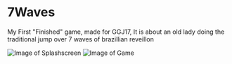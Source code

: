 # 7Waves
My First "Finished" game, made for GGJ17, It is about an old lady doing the traditional jump over 7 waves of brazillian reveillon

![Image of Splashscreen](http://i.imgur.com/tsWPQQm.png)
![Image of Game](http://i.imgur.com/wkxRy1W.png)

